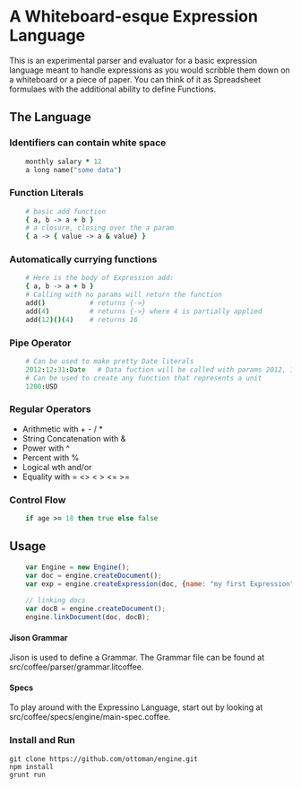 

# A Whiteboard-esque Expression Language

This is an experimental parser and evaluator for a basic expression language meant to handle expressions as you would scribble them down on a whiteboard or a piece of paper. You can think of it as Spreadsheet formulaes with the additional ability to define Functions.

## The Language

### Identifiers can contain white space
```coffee
    monthly salary * 12
    a long name("some data")
```

### Function Literals
```coffee
    # basic add function
    { a, b -> a + b }
    # a closure, closing over the a param
    { a -> { value -> a & value} }
```

### Automatically currying functions
```coffee
    # Here is the body of Expression add:
    { a, b -> a + b }
    # Calling with no params will return the function
    add()           # returns {->}
    add(4)          # returns {->} where 4 is partially applied
    add(12)()(4)    # returns 16
```

### Pipe Operator
```coffee
    # Can be used to make pretty Date literals
    2012:12:31:Date   # Data fuction will be called with params 2012, 12, 31
    # Can be used to create any function that represents a unit
    1200:USD
```

### Regular Operators
- Arithmetic with + - / * 
- String Concatenation with &
- Power with ^
- Percent with %
- Logical wth and/or
- Equality with = <> < > <= >=

### Control Flow
```coffee
    if age >= 18 then true else false
```

## Usage
```js
    var Engine = new Engine();
    var doc = engine.createDocument();
    var exp = engine.createExpression(doc, {name: "my first Expression", body: "120 * 12" })
    
    // linking docs
    var docB = engine.createDocument();
    engine.linkDocument(doc, docB);
```
#### Jison Grammar
Jison is used to define a Grammar. The Grammar file can be found at src/coffee/parser/grammar.litcoffee.

#### Specs
To play around with the Expressino Language, start out by looking at src/coffee/specs/engine/main-spec.coffee.

### Install and Run

    git clone https://github.com/ottoman/engine.git
    npm install
    grunt run
